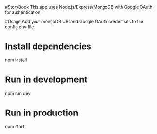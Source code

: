 #StoryBook
This app uses Node.js/Express/MongoDB with Google OAuth for authentication

#Usage
Add your mongoDB URI and Google OAuth credentials to the config.env file

# Install dependencies
npm install

# Run in development
npm run dev

# Run in production
npm start
